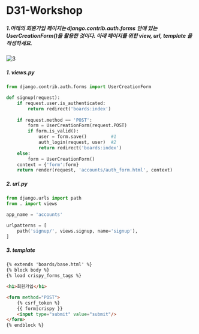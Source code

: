 # D31-Workshop

##### 1.아래의 회원가입 페이지는 django.contrib.auth.forms 안에 있는 UserCreationForm()을 활용한 것이다. 아래 페이지를 위한 view, url, template 을 작성하세요.



![3](https://user-images.githubusercontent.com/45934494/56715947-0b011b80-6774-11e9-8059-bb6cc424c83b.PNG)



##### 1. views.py

```python
from django.contrib.auth.forms import UserCreationForm

def signup(request):
    if request.user.is_authenticated:
        return redirect('boards:index')
        
    if request.method == 'POST':
        form = UserCreationForm(request.POST)
        if form.is_valid():
            user = form.save()         #1
            auth_login(request, user)  #2
            return redirect('boards:index')
    else:
        form = UserCreationForm()
    context = {'form':form}
    return render(request, 'accounts/auth_form.html', context)
```



##### 2. url.py

```python
from django.urls import path
from . import views

app_name = 'accounts'

urlpatterns = [
    path('signup/', views.signup, name='signup'),
]
```

##### 3. template

```html
{% extends 'boards/base.html' %}
{% block body %}
{% load crispy_forms_tags %}

<h1>회원가입</h1>

<form method="POST">
    {% csrf_token %}
    {{ form|crispy }}
    <input type="submit" value="submit"/>
</form>
{% endblock %}
```

